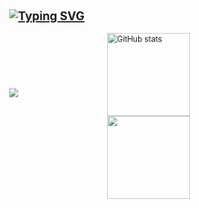 ## [![Typing SVG](https://readme-typing-svg.demolab.com?k&font=Fira+Code&pause=10&center=falso&vCenter=falso&repeat=true&random=falso&width=435&lines=+Ol%C3%A1%2C+eu+sou+o+M%C3%A1rcio+;Seja+bem-vindo+ao+meu+perfil)](https://git.io/typing-svg)

<div style="display: flex; flex-direction: column; align-items: center; height: 100px" href="a">
  <a href="https://www.instagram.com/marcin.sla"><img herf="#" height="150em" src="https://github-readme-stats.vercel.app/api?username=marcio-guimaraes&show_icons=true&theme=tokyonight" alt="GitHub stats"/>
   <a href="https://www.instagram.com/marcin.sla"><img height="150em" src="https://github-readme-stats.vercel.app/api/top-langs/?username=marcio-guimaraes&layout=donut&langs_count=7&theme=tokyonight"/>
</div>

<div>
  <a href="https://www.instagram.com/marcin.sla" target="_blank"><img src="https://img.shields.io/badge/-Instagram-%23E4405F?style=for-the-badge&logo=instagram&logoColor=white"></a>
</div>
